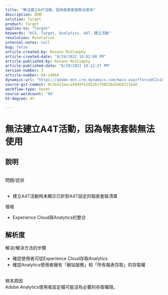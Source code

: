```yaml
---
title: "無法建立A4T活動，因為報表套裝無法使用"
description: 說明
solution: Target
product: Target
applies-to: "Target"
keywords: "KCS, Target, Analytics, A4T，建立活動"
resolution: Resolution
internal-notes: null
bug: false
article-created-by: Roxann McGlumphy
article-created-date: "8/29/2022 10:02:08 PM"
article-published-by: Roxann McGlumphy
article-published-date: "8/29/2022 10:12:27 PM"
version-number: 3
article-number: KA-14064
dynamics-url: "https://adobe-ent.crm.dynamics.com/main.aspx?forceUCI=1&pagetype=entityrecord&etn=knowledgearticle&id=fc0a3834-e627-ed11-9db1-002248086d3d"
source-git-commit: 0c3e421beca46d9fe1952b1f98538a50697216a0
workflow-type: tm+mt
source-wordcount: '99'
ht-degree: 4%

---
```


# 無法建立A4T活動，因為報表套裝無法使用

## 說明

<br>問題/症狀<br><br>
- 建立A4T活動時未顯示已針對A4T設定的報表套裝清單



環境
- Experience Cloud與Analytics的整合



## 解析度

解決/解決方法的步驟
- 確認使用者可從Experience Cloud存取Analytics
- 確認Analytics使用者擁有「網站服務」和「所有報表存取」的存取權

<br>根本原因<br>
Adobe Analytics使用者設定檔可能沒有必要的存取權限。






